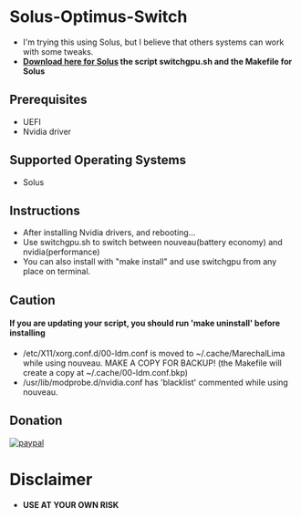 # Solus-Optimus-Switch
* I'm trying this using Solus, but I believe that others systems can work with some tweaks.
* **[Download here for Solus](https://www.dropbox.com/s/0ztla0bei6au6q2/SolusOptimusScript.zip?dl=0) the script switchgpu.sh and the Makefile for Solus**

## Prerequisites
*   UEFI
*   Nvidia driver

## Supported Operating Systems
*   Solus

## Instructions
*   After installing Nvidia drivers, and rebooting...
*	Use switchgpu.sh to switch between nouveau(battery economy) and nvidia(performance)
*	You can also install with "make install" and use switchgpu from any place on terminal.

## Caution
#### If you are updating your script, you should run 'make uninstall' before installing
* /etc/X11/xorg.conf.d/00-ldm.conf is moved to ~/.cache/MarechalLima while using nouveau. MAKE A COPY FOR BACKUP! (the Makefile will create a copy at ~/.cache/00-ldm.conf.bkp)
* /usr/lib/modprobe.d/nvidia.conf has 'blacklist' commented while using nouveau.

## Donation
[![paypal](https://www.paypalobjects.com/en_US/i/btn/btn_donateCC_LG.gif)](https://www.paypal.com/cgi-bin/webscr?cmd=_donations&business=nicholaslima%2erw%40gmail%2ecom&lc=US&item_name=Nicholas%20Lima%20de%20Souza%20Silva&item_number=MarechalLima&currency_code=USD&bn=PP%2dDonationsBF%3abtn_donateCC_LG%2egif%3aNonHosted)

# Disclaimer
* **USE AT YOUR OWN RISK**
